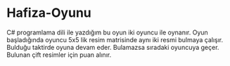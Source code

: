 # Hafiza-Oyunu

C# programlama dili ile yazdığım bu oyun iki oyuncu ile oynanır. Oyun başladığında oyuncu 5x5 lik resim matrisinde aynı iki resmi bulmaya çalışır. Bulduğu taktirde oyuna devam eder. Bulamazsa sıradaki oyuncuya geçer. Bulunan çift resimler için puan alınır.

